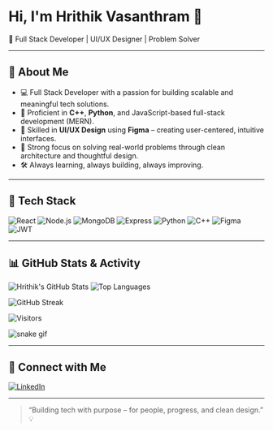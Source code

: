 # Hi, I'm Hrithik Vasanthram 👋

🚀 Full Stack Developer | UI/UX Designer | Problem Solver

---

## 🌟 About Me

- 💻 Full Stack Developer with a passion for building scalable and meaningful tech solutions.
- 🔧 Proficient in **C++**, **Python**, and JavaScript-based full-stack development (MERN).
- 🎨 Skilled in **UI/UX Design** using **Figma** – creating user-centered, intuitive interfaces.
- 🧪 Strong focus on solving real-world problems through clean architecture and thoughtful design.
- 🛠️ Always learning, always building, always improving.

---

## 💼 Tech Stack

![React](https://img.shields.io/badge/-ReactJS-61DAFB?style=for-the-badge&logo=react)
![Node.js](https://img.shields.io/badge/-Node.js-339933?style=for-the-badge&logo=node.js)
![MongoDB](https://img.shields.io/badge/-MongoDB-47A248?style=for-the-badge&logo=mongodb)
![Express](https://img.shields.io/badge/-Express-black?style=for-the-badge&logo=express)
![Python](https://img.shields.io/badge/-Python-3776AB?style=for-the-badge&logo=python)
![C++](https://img.shields.io/badge/-C++-00599C?style=for-the-badge&logo=c%2b%2b)
![Figma](https://img.shields.io/badge/-Figma-F24E1E?style=for-the-badge&logo=figma)
![JWT](https://img.shields.io/badge/-JWT-black?style=for-the-badge&logo=jsonwebtokens)

---

## 📊 GitHub Stats & Activity

![Hrithik's GitHub Stats](https://github-readme-stats.vercel.app/api?username=hrithikvasanthram&show_icons=true&theme=radical)
![Top Languages](https://github-readme-stats.vercel.app/api/top-langs/?username=hrithikvasanthram&layout=compact&theme=radical)

![GitHub Streak](https://streak-stats.demolab.com?user=hrithikvasanthram&theme=dark&hide_border=true)

![Visitors](https://komarev.com/ghpvc/?username=hrithikvasanthram&color=blue)

![snake gif](https://github.com/hrithikvasanthram/hrithikvasanthram/blob/output/github-contribution-grid-snake.svg)

---

## 🔗 Connect with Me

[![LinkedIn](https://img.shields.io/badge/-LinkedIn-blue?style=for-the-badge&logo=linkedin)]([https://www.linkedin.com/in/your-profile](https://www.linkedin.com/in/hrithik-vasanthram-8ba509323?utm_source=share&utm_campaign=share_via&utm_content=profile&utm_medium=android_app))


---

> “Building tech with purpose – for people, progress, and clean design.” 💡
